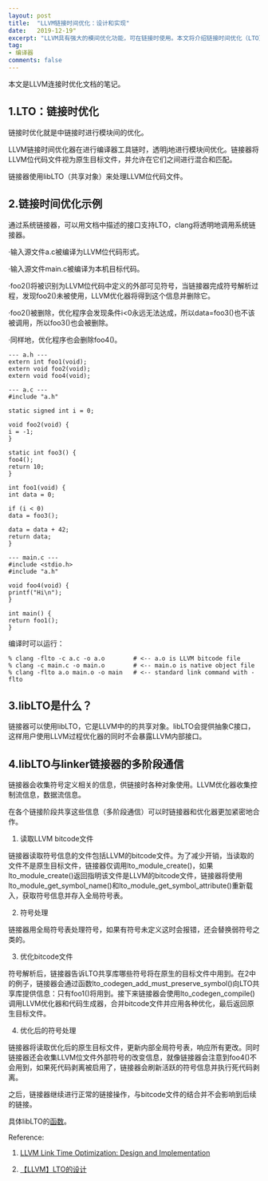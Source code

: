 ```yaml
---
layout: post
title:  "LLVM链接时间优化：设计和实现"
date:   2019-12-19"
excerpt: "LLVM具有强大的模间优化功能，可在链接时使用。本文将介绍链接时间优化（LTO）。"
tag:
- 编译器
comments: false
---
```


本文是LLVM连接时优化文档的笔记。

## 1.LTO：链接时优化

链接时优化就是中链接时进行模块间的优化。

LLVM链接时间优化器在进行编译器工具链时，透明j地进行模块间优化。链接器将LLVM位代码文件视为原生目标文件，并允许在它们之间进行混合和匹配。

链接器使用libLTO（共享对象）来处理LLVM位代码文件。

## 2.链接时间优化示例

通过系统链接器，可以用文档中描述的接口支持LTO，clang将透明地调用系统链接器。

·输入源文件a.c被编译为LLVM位代码形式。

·输入源文件main.c被编译为本机目标代码。

·foo2()将被识别为LLVM位代码中定义的外部可见符号，当链接器完成符号解析过程，发现foo2()未被使用，LLVM优化器将得到这个信息并删除它。

·foo2()被删除，优化程序会发现条件i<0永远无法达成，所以data=foo3()也不该被调用，所以foo3()也会被删除。

·同样地，优化程序也会删除foo4()。

    --- a.h ---
    extern int foo1(void);
    extern void foo2(void);
    extern void foo4(void);

    --- a.c ---
    #include "a.h"

    static signed int i = 0;

    void foo2(void) {
    i = -1;
    }

    static int foo3() {
    foo4();
    return 10;
    }

    int foo1(void) {
    int data = 0;

    if (i < 0)
    data = foo3();

    data = data + 42;
    return data;
    }

    --- main.c ---
    #include <stdio.h>
    #include "a.h"

    void foo4(void) {
    printf("Hi\n");
    }

    int main() {
    return foo1();
    }

编译时可以运行：

    % clang -flto -c a.c -o a.o        # <-- a.o is LLVM bitcode file
    % clang -c main.c -o main.o        # <-- main.o is native object file
    % clang -flto a.o main.o -o main   # <-- standard link command with -flto

## 3.libLTO是什么？

链接器可以使用libLTO，它是LLVM中的的共享对象。libLTO会提供抽象C接口，这样用户使用LLVM过程优化器的同时不会暴露LLVM内部接口。

## 4.libLTO与linker链接器的多阶段通信

链接器会收集符号定义相关的信息，供链接时各种对象使用。LLVM优化器收集控制流信息，数据流信息。

在各个链接阶段共享这些信息（多阶段通信）可以时链接器和优化器更加紧密地合作。

1. 读取LLVM bitcode文件

链接器读取符号信息的文件包括LLVM的bitcode文件。为了减少开销，当读取的文件不是原生目标文件，链接器仅调用lto_module_create()，如果lto_module_create()返回指明该文件是LLVM的bitcode文件，链接器将使用lto_module_get_symbol_name()和lto_module_get_symbol_attribute()重新载入，获取符号信息并存入全局符号表。

2. 符号处理

链接器用全局符号表处理符号，如果有符号未定义这时会报错，还会替换弱符号之类的。

3. 优化bitcode文件

符号解析后，链接器告诉LTO共享库哪些符号将在原生的目标文件中用到。在2中的例子，链接器会通过函数lto_codegen_add_must_preserve_symbol()向LTO共享库提供信息：只有foo1()将用到。接下来链接器会使用lto_codegen_compile()调用LLVM优化器和代码生成器，合并bitcode文件并应用各种优化，最后返回原生目标文件。

4. 优化后的符号处理

链接器将读取优化后的原生目标文件，更新内部全局符号表，响应所有更改。同时链接器还会收集LLVM位文件外部符号的改变信息，就像链接器会注意到foo4()不会用到，如果死代码剥离被启用了，链接器会刷新活跃的符号信息并执行死代码剥离。

之后，链接器继续进行正常的链接操作，与bitcode文件的结合并不会影响到后续的链接。

具体libLTO的[函数](http://llvm.org/docs/LinkTimeOptimization.html#liblto)。

Reference:

1. [LLVM Link Time Optimization: Design and Implementation](http://llvm.org/docs/LinkTimeOptimization.html)

2. [【LLVM】LTO的设计](https://www.jianshu.com/p/5bf12a21b750)
